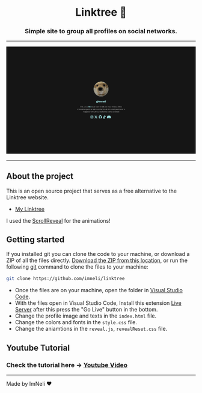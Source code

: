 <h1 align="center">Linktree 🍂</h1>
<h3 align="center">Simple site to group all profiles on social networks.</h3>

---

<p align="center">
  <img alt="screenshot" src="./assets/img/print.png">
</p>

---

## About the project

This is an open source project that serves as a free alternative to the Linktree website.
- [My Linktree](https://neli-links.vercel.app/)

I used the [ScrollReveal](https://scrollrevealjs.org/) for the animations!

## Getting started

If you installed git you can clone the code to your machine, or download a ZIP of all the files directly.
[Download the ZIP from this location](https://github.com/johnggli/linktree/archive/master.zip), or run the following [git](https://git-scm.com/downloads) command to clone the files to your machine:
```bash
git clone https://github.com/imneli/linktree
```
- Once the files are on your machine, open the folder in [Visual Studio Code](https://code.visualstudio.com/).
- With the files open in Visual Studio Code, Install this extension [Live Server](https://marketplace.visualstudio.com/items?itemName=ritwickdey.LiveServer) after this press the "Go Live" button in the bottom.
- Change the profile image and texts in the `index.html` file.
- Change the colors and fonts in the `style.css` file.
- Change the aniamtions in the `reveal.js`, `revealReset.css` file.


## Youtube Tutorial

### Check the tutorial here -> [Youtube Video]()

---

Made by ImNeli ❤️
